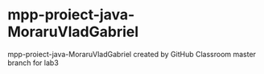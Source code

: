 # mpp-proiect-java-MoraruVladGabriel
mpp-proiect-java-MoraruVladGabriel created by GitHub Classroom
master branch for lab3
